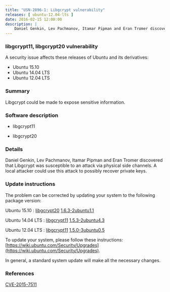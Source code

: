 ```yaml
---
title: "USN-2896-1: Libgcrypt vulnerability"
releases: [ ubuntu-12.04-lts ]
date: 2016-02-15 12:00:00
description: |
    Daniel Genkin, Lev Pachmanov, Itamar Pipman and Eran Tromer discovered that Libgcrypt was susceptible to an attack via physical side channels. A local attacker could use this attack to possibly recover private keys. 
--- 
```

 
### libgcrypt11, libgcrypt20 vulnerability

A security issue affects these releases of Ubuntu and its derivatives:

* Ubuntu 15.10
* Ubuntu 14.04 LTS
* Ubuntu 12.04 LTS

### Summary

Libgcrypt could be made to expose sensitive information. 

### Software description

* libgcrypt11 

* libgcrypt20 

### Details

Daniel Genkin, Lev Pachmanov, Itamar Pipman and Eran Tromer discovered that Libgcrypt was susceptible to an attack via physical side channels. A local attacker could use this attack to possibly recover private keys. 

### Update instructions

The problem can be corrected by updating your system to the following package version:

Ubuntu 15.10
 : [libgcrypt20](https://launchpad.net/ubuntu/+source/libgcrypt20) <span> [1.6.3-2ubuntu1.1](https://launchpad.net/ubuntu/+source/libgcrypt20/1.6.3-2ubuntu1.1) </span> 

Ubuntu 14.04 LTS
 : [libgcrypt11](https://launchpad.net/ubuntu/+source/libgcrypt11) <span> [1.5.3-2ubuntu4.3](https://launchpad.net/ubuntu/+source/libgcrypt11/1.5.3-2ubuntu4.3) </span> 

Ubuntu 12.04 LTS
 : [libgcrypt11](https://launchpad.net/ubuntu/+source/libgcrypt11) <span> [1.5.0-3ubuntu0.5](https://launchpad.net/ubuntu/+source/libgcrypt11/1.5.0-3ubuntu0.5) </span> 

To update your system, please follow these instructions: [https://wiki.ubuntu.com/Security/Upgrades](https://wiki.ubuntu.com/Security/Upgrades).

In general, a standard system update will make all the necessary changes. 

### References

 [CVE-2015-7511](http://people.ubuntu.com/~ubuntu-security/cve/CVE-2015-7511)
 
